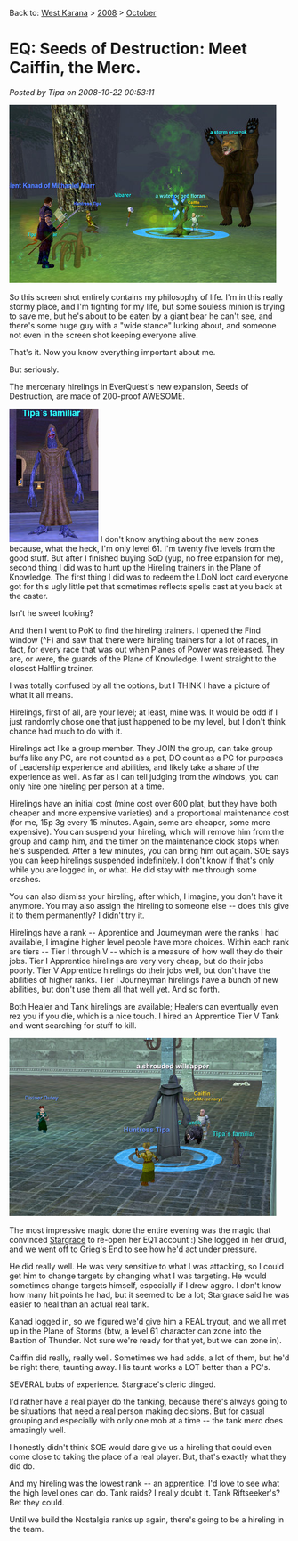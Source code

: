 Back to: [West Karana](/posts/westkarana.md) > [2008](/posts/2008/westkarana.md) > [October](./westkarana.md)
# EQ: Seeds of Destruction: Meet Caiffin, the Merc.

*Posted by Tipa on 2008-10-22 00:53:11*

![](../../../uploads/2008/10/eqgame-2008-10-21-22-24-23-12.jpg "eqgame-2008-10-21-22-24-23-12")

So this screen shot entirely contains my philosophy of life. I'm in this really stormy place, and I'm fighting for my life, but some souless minion is trying to save me, but he's about to be eaten by a giant bear he can't see, and there's some huge guy with a "wide stance" lurking about, and someone not even in the screen shot keeping everyone alive.

That's it. Now you know everything important about me.

But seriously.

The mercenary hirelings in EverQuest's new expansion, Seeds of Destruction, are made of 200-proof AWESOME.


![](../../../uploads/2008/10/eqgame-2008-10-21-23-01-15-11.jpg "eqgame-2008-10-21-23-01-15-11") I don't know anything about the new zones because, what the heck, I'm only level 61. I'm twenty five levels from the good stuff. But after I finished buying SoD (yup, no free expansion for me), second thing I did was to hunt up the Hireling trainers in the Plane of Knowledge. The first thing I did was to redeem the LDoN loot card everyone got for this ugly little pet that sometimes reflects spells cast at you back at the caster.

Isn't he sweet looking?

And then I went to PoK to find the hireling trainers. I opened the Find window (^F) and saw that there were hireling trainers for a lot of races, in fact, for every race that was out when Planes of Power was released. They are, or were, the guards of the Plane of Knowledge. I went straight to the closest Halfling trainer.

I was totally confused by all the options, but I THINK I have a picture of what it all means.

Hirelings, first of all, are your level; at least, mine was. It would be odd if I just randomly chose one that just happened to be my level, but I don't think chance had much to do with it.

Hirelings act like a group member. They JOIN the group, can take group buffs like any PC, are not counted as a pet, DO count as a PC for purposes of Leadership experience and abilities, and likely take a share of the experience as well. As far as I can tell judging from the windows, you can only hire one hireling per person at a time.

Hirelings have an initial cost (mine cost over 600 plat, but they have both cheaper and more expensive varieties) and a proportional maintenance cost (for me, 15p 3g every 15 minutes. Again, some are cheaper, some more expensive). You can suspend your hireling, which will remove him from the group and camp him, and the timer on the maintenance clock stops when he's suspended. After a few minutes, you can bring him out again. SOE says you can keep hirelings suspended indefinitely. I don't know if that's only while you are logged in, or what. He did stay with me through some crashes.

You can also dismiss your hireling, after which, I imagine, you don't have it anymore. You may also assign the hireling to someone else -- does this give it to them permanently? I didn't try it.

Hirelings have a rank -- Apprentice and Journeyman were the ranks I had available, I imagine higher level people have more choices. Within each rank are tiers -- Tier I through V -- which is a measure of how well they do their jobs. Tier I Apprentice hirelings are very very cheap, but do their jobs poorly. Tier V Apprentice hirelings do their jobs well, but don't have the abilities of higher ranks. Tier I Journeyman hirelings have a bunch of new abilities, but don't use them all that well yet. And so forth.

Both Healer and Tank hirelings are available; Healers can eventually even rez you if you die, which is a nice touch. I hired an Apprentice Tier V Tank and went searching for stuff to kill.

![](../../../uploads/2008/10/eqgame-2008-10-21-21-51-25-84.jpg "eqgame-2008-10-21-21-51-25-84")

The most impressive magic done the entire evening was the magic that convinced [Stargrace](http://mmoquests.com) to re-open her EQ1 account :) She logged in her druid, and we went off to Grieg's End to see how he'd act under pressure.

He did really well. He was very sensitive to what I was attacking, so I could get him to change targets by changing what I was targeting. He would sometimes change targets himself, especially if I drew aggro. I don't know how many hit points he had, but it seemed to be a lot; Stargrace said he was easier to heal than an actual real tank.

Kanad logged in, so we figured we'd give him a REAL tryout, and we all met up in the Plane of Storms (btw, a level 61 character can zone into the Bastion of Thunder. Not sure we're ready for that yet, but we can zone in).

Caiffin did really, really well. Sometimes we had adds, a lot of them, but he'd be right there, taunting away. His taunt works a LOT better than a PC's.

SEVERAL bubs of experience. Stargrace's cleric dinged.

I'd rather have a real player do the tanking, because there's always going to be situations that need a real person making decisions. But for casual grouping and especially with only one mob at a time -- the tank merc does amazingly well.

I honestly didn't think SOE would dare give us a hireling that could even come close to taking the place of a real player. But, that's exactly what they did do.

And my hireling was the lowest rank -- an apprentice. I'd love to see what the high level ones can do. Tank raids? I really doubt it. Tank Riftseeker's? Bet they could.

Until we build the Nostalgia ranks up again, there's going to be a hireling in the team.

